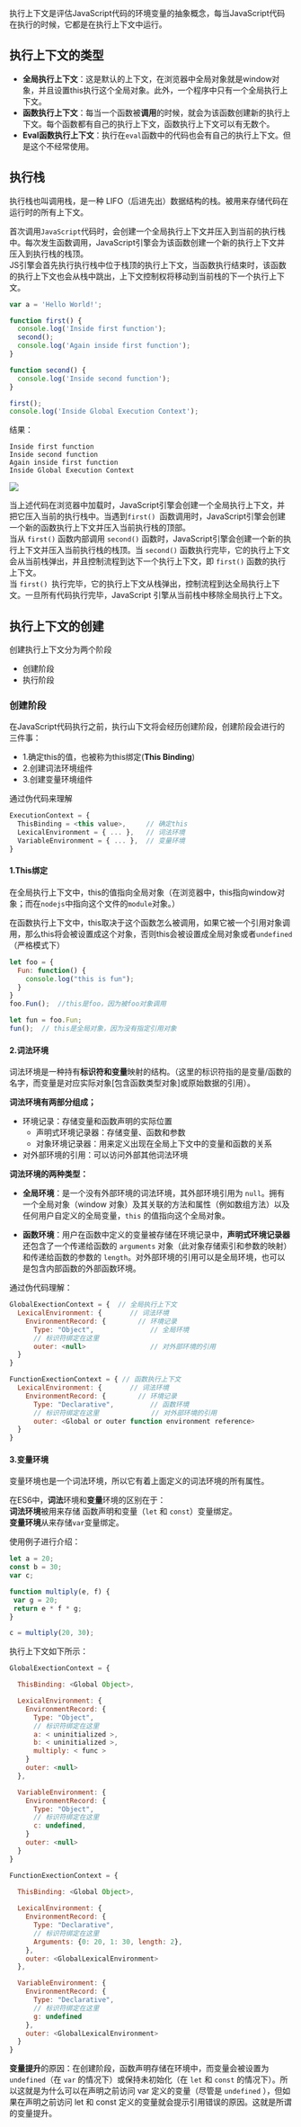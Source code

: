 执行上下文是评估JavaScript代码的环境变量的抽象概念，每当JavaScript代码在执行的时候，它都是在执行上下文中运行。

## 执行上下文的类型
- **全局执行上下文**：这是默认的上下文，在浏览器中全局对象就是window对象，并且设置this执行这个全局对象。此外，一个程序中只有一个全局执行上下文。
- **函数执行上下文**：每当一个函数被**调用**的时候，就会为该函数创建新的执行上下文。每个函数都有自己的执行上下文，函数执行上下文可以有无数个。
- **Eval函数执行上下文**：执行在`eval`函数中的代码也会有自己的执行上下文。但是这个不经常使用。

## 执行栈
执行栈也叫调用栈，是一种 LIFO（后进先出）数据结构的栈。被用来存储代码在运行时的所有上下文。

首次调用`JavaScript`代码时，会创建一个全局执行上下文并压入到当前的执行栈中。每次发生函数调用，JavaScript引擎会为该函数创建一个新的执行上下文并压入到执行栈的栈顶。      
JS引擎会首先执行执行栈中位于栈顶的执行上下文，当函数执行结束时，该函数的执行上下文也会从栈中跳出，上下文控制权将移动到当前栈的下一个执行上下文。
```js
var a = 'Hello World!';

function first() {  
  console.log('Inside first function');  
  second();  
  console.log('Again inside first function');  
}

function second() {  
  console.log('Inside second function');  
}

first();  
console.log('Inside Global Execution Context');
```
结果：
```
Inside first function
Inside second function
Again inside first function
Inside Global Execution Context
```
![](./img/JS函数执行上下文01.jpg)

当上述代码在浏览器中加载时，JavaScript引擎会创建一个全局执行上下文，并把它压入当前的执行栈中。当遇到`first() `函数调用时，JavaScript引擎会创建一个新的函数执行上下文并压入当前执行栈的顶部。    
当从 `first()` 函数内部调用 `second()` 函数时，JavaScript引擎会创建一个新的执行上下文并压入当前执行栈的栈顶。当 `second()` 函数执行完毕，它的执行上下文会从当前栈弹出，并且控制流程到达下一个执行上下文，即 `first()` 函数的执行上下文。      
当 `first() `执行完毕，它的执行上下文从栈弹出，控制流程到达全局执行上下文。一旦所有代码执行完毕，JavaScript 引擎从当前栈中移除全局执行上下文。

## 执行上下文的创建

创建执行上下文分为两个阶段

- 创建阶段
- 执行阶段

### 创建阶段
在JavaScript代码执行之前，执行山下文将会经历创建阶段，创建阶段会进行的三件事：
- 1.确定this的值，也被称为this绑定(**This Binding**)
- 2.创建词法环境组件
- 3.创建变量环境组件

通过伪代码来理解
```js
ExecutionContext = {  
  ThisBinding = <this value>,     // 确定this 
  LexicalEnvironment = { ... },   // 词法环境
  VariableEnvironment = { ... },  // 变量环境
}
```
#### 1.This绑定
在全局执行上下文中，this的值指向全局对象（在浏览器中，this指向window对象；而在`nodejs`中指向这个文件的`module`对象。）

在函数执行上下文中，this取决于这个函数怎么被调用，如果它被一个引用对象调用，那么this将会被设置成这个对象，否则this会被设置成全局对象或者`undefined`（严格模式下）
```js
let foo = {
  Fun: function() {
    console.log("this is fun");
  }
}
foo.Fun();  //this是foo，因为被foo对象调用

let fun = foo.Fun;
fun();  // this是全局对象，因为没有指定引用对象
```

#### 2.词法环境

词法环境是一种持有**标识符和变量**映射的结构。（这里的标识符指的是变量/函数的名字，而变量是对应实际对象[包含函数类型对象]或原始数据的引用）。

**词法环境有两部分组成；**

- 环境记录：存储变量和函数声明的实际位置
    * 声明式环境记录器：存储变量、函数和参数
    * 对象环境记录器：用来定义出现在全局上下文中的变量和函数的关系
- 对外部环境的引用：可以访问外部其他词法环境

**词法环境的两种类型：**
- **全局环境**：是一个没有外部环境的词法环境，其外部环境引用为 `null`。拥有一个全局对象（window 对象）及其关联的方法和属性（例如数组方法）以及任何用户自定义的全局变量，`this` 的值指向这个全局对象。

- **函数环境**：用户在函数中定义的变量被存储在环境记录中，**声明式环境记录器**还包含了一个传递给函数的 `arguments` 对象（此对象存储索引和参数的映射）和传递给函数的参数的 `length`。对外部环境的引用可以是全局环境，也可以是包含内部函数的外部函数环境。

通过伪代码理解：
```js
GlobalExectionContext = {  // 全局执行上下文
  LexicalEnvironment: {    	  // 词法环境
    EnvironmentRecord: {   		// 环境记录
      Type: "Object",      		   // 全局环境
      // 标识符绑定在这里 
      outer: <null>  	   		   // 对外部环境的引用
  }  
}

FunctionExectionContext = { // 函数执行上下文
  LexicalEnvironment: {  	  // 词法环境
    EnvironmentRecord: {  		// 环境记录
      Type: "Declarative",  	   // 函数环境
      // 标识符绑定在这里 			  // 对外部环境的引用
      outer: <Global or outer function environment reference>  
  }  
}
```
#### 3.变量环境

变量环境也是一个词法环境，所以它有着上面定义的词法环境的所有属性。

在ES6中，**词法**环境和**变量**环境的区别在于：     
**词法环境**被用来存储 函数声明和变量（`let` 和 `const`）变量绑定。     
**变量环境**从来存储`var`变量绑定。

使用例子进行介绍：

```js
let a = 20;  
const b = 30;  
var c;

function multiply(e, f) {  
 var g = 20;  
 return e * f * g;  
}

c = multiply(20, 30);
```
执行上下文如下所示：
```js
GlobalExectionContext = {

  ThisBinding: <Global Object>,

  LexicalEnvironment: {  
    EnvironmentRecord: {  
      Type: "Object",  
      // 标识符绑定在这里  
      a: < uninitialized >,  
      b: < uninitialized >,  
      multiply: < func >  
    }  
    outer: <null>  
  },

  VariableEnvironment: {  
    EnvironmentRecord: {  
      Type: "Object",  
      // 标识符绑定在这里  
      c: undefined,  
    }  
    outer: <null>  
  }  
}

FunctionExectionContext = {  
   
  ThisBinding: <Global Object>,

  LexicalEnvironment: {  
    EnvironmentRecord: {  
      Type: "Declarative",  
      // 标识符绑定在这里  
      Arguments: {0: 20, 1: 30, length: 2},  
    },  
    outer: <GlobalLexicalEnvironment>  
  },

  VariableEnvironment: {  
    EnvironmentRecord: {  
      Type: "Declarative",  
      // 标识符绑定在这里  
      g: undefined  
    },  
    outer: <GlobalLexicalEnvironment>  
  }  
}

```
**变量提升**的原因：在创建阶段，函数声明存储在环境中，而变量会被设置为 `undefined`（在 `var` 的情况下）或保持未初始化（在 `let` 和 `const` 的情况下）。所以这就是为什么可以在声明之前访问 var 定义的变量（尽管是 `undefined` ），但如果在声明之前访问 let 和 const 定义的变量就会提示引用错误的原因。这就是所谓的变量提升。
